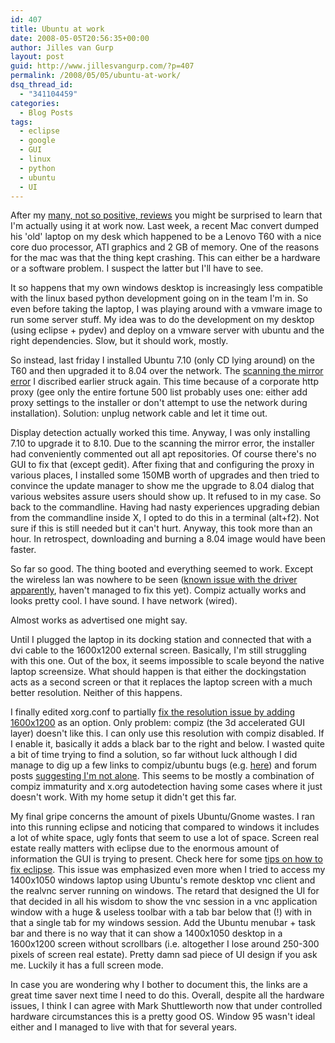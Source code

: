 ```yaml
---
id: 407
title: Ubuntu at work
date: 2008-05-05T20:56:35+00:00
author: Jilles van Gurp
layout: post
guid: http://www.jillesvangurp.com/?p=407
permalink: /2008/05/05/ubuntu-at-work/
dsq_thread_id:
  - "341104459"
categories:
  - Blog Posts
tags:
  - eclipse
  - google
  - GUI
  - linux
  - python
  - ubuntu
  - UI
---
```

After my [many, not so positive, reviews](https://www.jillesvangurp.com/tag/ubuntu/) you might be surprised to learn that I'm actually using it at work now. Last week, a recent Mac convert dumped his 'old' laptop on my desk which happened to be a Lenovo T60 with a nice core duo processor, ATI graphics and 2 GB of memory. One of the reasons for the mac was that the thing kept crashing. This can either be a hardware or a software problem. I suspect the latter but I'll have to see.

It so happens that my own windows desktop is increasingly less compatible with the linux based python development going on in the team I'm in. So even before taking the laptop, I was playing around with a vmware image to run some server stuff. My idea was to do the development on my desktop (using eclipse + pydev) and deploy on a vmware server with ubuntu and the right dependencies. Slow, but it should work, mostly.

So instead, last friday I installed Ubuntu 7.10 (only CD lying around) on the T60 and then upgraded it to 8.04 over the network. The [scanning the mirror error](http://www.google.com/search?q=ubuntu+%22scanning+the+mirror%22) I discribed earlier struck again. This time because of a corporate http proxy (gee only the entire fortune 500 list probably uses one: either add proxy settings to the installer or don't attempt to use the network during installation). Solution: unplug network cable and let it time out.

Display detection actually worked this time. Anyway, I was only installing 7.10 to upgrade it to 8.10. Due to the scanning the mirror error, the installer had conveniently commented out all apt repositories. Of course there's no GUI to fix that (except gedit). After fixing that and configuring the proxy in various places, I installed some 150MB worth of upgrades and then tried to convince the update manager to show me the upgrade to 8.04 dialog that various websites assure users should show up. It refused to in my case. So back to the commandline. Having had nasty experiences upgrading debian from the commandline inside X, I opted to do this in a terminal (alt+f2). Not sure if this is still needed but it can't hurt. Anyway, this took more than an hour. In retrospect, downloading and burning a 8.04 image would have been faster.

So far so good. The thing booted and everything seemed to work. Except the wireless lan was nowhere to be seen ([known issue with the driver apparently](http://linuxtechie.wordpress.com/2008/04/24/making-intel-wireless-3945abg-work-better-on-ubuntu-hardy/), haven't managed to fix this yet). Compiz actually works and looks pretty cool. I have sound. I have network (wired).

Almost works as advertised one might say.

Until I plugged the laptop in its docking station and connected that with a dvi cable to the 1600x1200 external screen. Basically, I'm still struggling with this one. Out of the box, it seems impossible to scale beyond the native laptop screensize. What should happen is that either the dockingstation acts as a second screen or that it replaces the laptop screen with a much better resolution. Neither of this happens.

I finally edited xorg.conf to partially [fix the resolution issue by adding 1600x1200](http://ubuntuforums.org/showthread.php?t=742408) as an option. Only problem: compiz (the 3d accelerated GUI layer) doesn't like this. I can only use this resolution with compiz disabled. If I enable it, basically it adds a black bar to the right and below. I wasted quite a bit of time trying to find a solution, so far without luck although I did manage to dig up a few links to compiz/ubuntu bugs (e.g. [here](http://forum.compiz-fusion.org/archive/index.php/t-42.html)) and forum posts [suggesting I'm not alone](http://http://www.backports.ubuntuforums.org/showthread.php?t=761270). This seems to be mostly a combination of compiz immaturity and x.org autodetection having some cases where it just doesn't work. With my home setup it didn't get this far.

My final gripe concerns the amount of pixels Ubuntu/Gnome wastes. I ran into this running eclipse and noticing that compared to windows it includes a lot of white space, ugly fonts that seem to use a lot of space. Screen real estate really matters with eclipse due to the enormous amount of information the GUI is trying to present. Check here for some [tips on how to fix eclipse](http://blog.xam.dk/archives/81-Making-Eclipse-look-good-on-Linux.html). This issue was emphasized even more when I tried to access my 1400x1050 windows laptop using Ubuntu's remote desktop vnc client and the realvnc server running on windows. The retard that designed the UI for that decided in all his wisdom to show the vnc session in a vnc application window with a huge & useless toolbar with a tab bar below that (!) with in that a single tab for my windows session. Add the Ubuntu menubar + task bar and there is no way that it can show a 1400x1050 desktop in a 1600x1200 screen without scrollbars (i.e. altogether I lose around 250-300 pixels of screen real estate). Pretty damn sad piece of UI design if you ask me. Luckily it has a full screen mode.

In case you are wondering why I bother to document this, the links are a great time saver next time I need to do this. Overall, despite all the hardware issues, I think I can agree with Mark Shuttleworth now that under controlled hardware circumstances this is a pretty good OS. Window 95 wasn't ideal either and I managed to live with that for several years.
